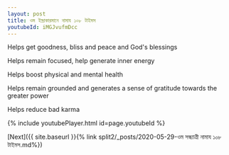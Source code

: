 ```yaml
---
layout: post
title: ওম ইন্দ্রাকারমানে নামায ১০৮ টাইমস
youtubeId: iMGJvufmDcc
---
```

 
 
Helps get goodness, bliss and peace and God's blessings
 
Helps remain focused, help generate inner energy 
 
Helps boost physical and mental health 
 
Helps remain grounded and generates a sense of gratitude towards the greater power 
 
Helps reduce bad karma
 
 
 
 


{% include youtubePlayer.html id=page.youtubeId %}
 
[Next]({{ site.baseurl }}{% link  split2/_posts/2020-05-29-ওম সন্ধ্যাত্ৰী নামায ১০৮ টাইমস.md%})
 
